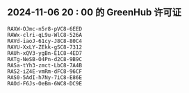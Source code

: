 ## 2024-11-06 20 : 00 的 GreenHub 许可证
```
RAXW-OJmc-n5r8-pVC8-6EED
RAWx-clri-qL9u-WlC8-526A
RAVd-iaoJ-61cy-J8C8-80C4
RAVU-XxLY-ZEkk-gSC8-7312
RAUh-xQV3-ygBn-E1C8-4ED7
RATg-NeSB-O4Pn-d2C8-9B9C
RASa-tYh3-zmct-LbC8-7A4B
RAS2-iZ4E-vmRm-dFC8-96CF
RAS0-5AdI-h7Ny-7iC8-E86E
RAOd-F6Js-OeBm-6WC8-DC9E
```
